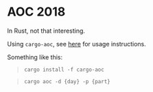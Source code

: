 # AOC 2018

In Rust, not that interesting.

Using `cargo-aoc`, see [here](https://github.com/gobanos/cargo-aoc) for usage instructions.

Something like this:

> `cargo install -f cargo-aoc`

> `cargo aoc -d {day} -p {part}`